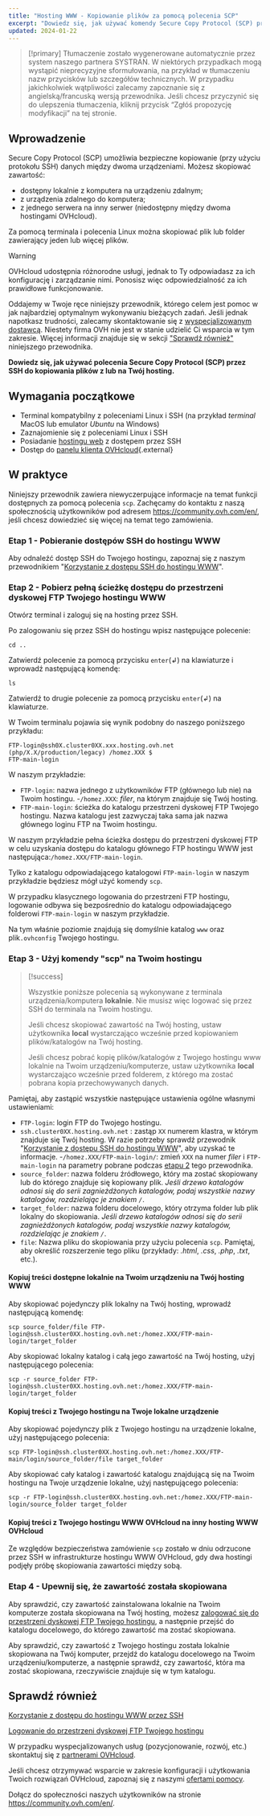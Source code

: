 ```yaml
---
title: "Hosting WWW - Kopiowanie plików za pomocą polecenia SCP"
excerpt: "Dowiedz się, jak używać komendy Secure Copy Protocol (SCP) przez SSH do kopiowania plików z lub na Twój hosting"
updated: 2024-01-22
---
```


> [!primary]
> Tłumaczenie zostało wygenerowane automatycznie przez system naszego partnera SYSTRAN. W niektórych przypadkach mogą wystąpić nieprecyzyjne sformułowania, na przykład w tłumaczeniu nazw przycisków lub szczegółów technicznych. W przypadku jakichkolwiek wątpliwości zalecamy zapoznanie się z angielską/francuską wersją przewodnika. Jeśli chcesz przyczynić się do ulepszenia tłumaczenia, kliknij przycisk “Zgłóś propozycję modyfikacji” na tej stronie.
>

## Wprowadzenie

Secure Copy Protocol (SCP) umożliwia bezpieczne kopiowanie (przy użyciu protokołu SSH) danych między dwoma urządzeniami. Możesz skopiować zawartość:

- dostępny lokalnie z komputera na urządzeniu zdalnym;
- z urządzenia zdalnego do komputera;
- z jednego serwera na inny serwer (niedostępny między dwoma hostingami OVHcloud).

Za pomocą terminala i polecenia Linux można skopiować plik lub folder zawierający jeden lub więcej plików.

> [!warning]
>
> OVHcloud udostępnia różnorodne usługi, jednak to Ty odpowiadasz za ich konfigurację i zarządzanie nimi. Ponosisz więc odpowiedzialność za ich prawidłowe funkcjonowanie.
> 
> Oddajemy w Twoje ręce niniejszy przewodnik, którego celem jest pomoc w jak najbardziej optymalnym wykonywaniu bieżących zadań. Jeśli jednak napotkasz trudności, zalecamy skontaktowanie się z [wyspecjalizowanym dostawcą](https://partner.ovhcloud.com/pl/directory/). Niestety firma OVH nie jest w stanie udzielić Ci wsparcia w tym zakresie. Więcej informacji znajduje się w sekcji ["Sprawdź również"](#go-further) niniejszego przewodnika.
>

**Dowiedz się, jak używać polecenia Secure Copy Protocol (SCP) przez SSH do kopiowania plików z lub na Twój hosting.**
  
## Wymagania początkowe

- Terminal kompatybilny z poleceniami Linux i SSH (na przykład *terminal* MacOS lub emulator *Ubuntu* na Windows)
- Zaznajomienie się z poleceniami Linux i SSH
- Posiadanie [hostingu web](https://www.ovhcloud.com/pl/web-hosting/) z dostępem przez SSH
- Dostęp do [panelu klienta OVHcloud](https://www.ovh.com/auth/?action=gotomanager&from=https://www.ovh.pl/&ovhSubsidiary=pl){.external}

## W praktyce

Niniejszy przewodnik zawiera niewyczerpujące informacje na temat funkcji dostępnych za pomocą polecenia `scp`. Zachęcamy do kontaktu z naszą społecznością użytkowników pod adresem <https://community.ovh.com/en/>, jeśli chcesz dowiedzieć się więcej na temat tego zamówienia.

### Etap 1 - Pobieranie dostępów SSH do hostingu WWW

Aby odnaleźć dostęp SSH do Twojego hostingu, zapoznaj się z naszym przewodnikiem "[Korzystanie z dostępu SSH do hostingu WWW](/pages/web_cloud/web_hosting/ssh_on_webhosting)".

### Etap 2 - Pobierz pełną ścieżkę dostępu do przestrzeni dyskowej FTP Twojego hostingu WWW<a name="step2"></a>

Otwórz terminal i zaloguj się na hosting przez SSH.

Po zalogowaniu się przez SSH do hostingu wpisz następujące polecenie: 

```ssh
cd ..
```

Zatwierdź polecenie za pomocą przycisku `enter`(↲) na klawiaturze i wprowadź następującą komendę:

```ssh
ls
```

Zatwierdź to drugie polecenie za pomocą przycisku `enter`(↲) na klawiaturze.

W Twoim terminalu pojawia się wynik podobny do naszego poniższego przykładu:

```ssh
FTP-login@ssh0X.cluster0XX.xxx.hosting.ovh.net (php/X.X/production/legacy) /homez.XXX $
FTP-main-login
```

W naszym przykładzie:

- `FTP-login`: nazwa jednego z użytkowników FTP (głównego lub nie) na Twoim hostingu.
-`/homez.XXX`: *filer*, na którym znajduje się Twój hosting.
- `FTP-main-login`: ścieżka do katalogu przestrzeni dyskowej FTP Twojego hostingu. Nazwa katalogu jest zazwyczaj taka sama jak nazwa głównego loginu FTP na Twoim hostingu.

W naszym przykładzie pełna ścieżka dostępu do przestrzeni dyskowej FTP w celu uzyskania dostępu do katalogu głównego FTP hostingu WWW jest następująca:`/homez.XXX/FTP-main-login`.

Tylko z katalogu odpowiadającego katalogowi `FTP-main-login` w naszym przykładzie będziesz mógł użyć komendy `scp`.

W przypadku klasycznego logowania do przestrzeni FTP hostingu, logowanie odbywa się bezpośrednio do katalogu odpowiadającego folderowi `FTP-main-login` w naszym przykładzie.

Na tym właśnie poziomie znajdują się domyślnie katalog `www` oraz plik`.ovhconfig` Twojego hostingu.

### Etap 3 - Użyj komendy "scp" na Twoim hostingu

> [!success]
>
> Wszystkie poniższe polecenia są wykonywane z terminala urządzenia/komputera **lokalnie**. Nie musisz więc logować się przez SSH do terminala na Twoim hostingu.
>
> Jeśli chcesz skopiować zawartość na Twój hosting, ustaw użytkownika **local** wystarczająco wcześnie przed kopiowaniem plików/katalogów na Twój hosting.
>
> Jeśli chcesz pobrać kopię plików/katalogów z Twojego hostingu www lokalnie na Twoim urządzeniu/komputerze, ustaw użytkownika **local** wystarczająco wcześnie przed folderem, z którego ma zostać pobrana kopia przechowywanych danych.
>

Pamiętaj, aby zastąpić wszystkie następujące ustawienia ogólne własnymi ustawieniami:

- `FTP-login`: login FTP do Twojego hostingu.
- `ssh.cluster0XX.hosting.ovh.net` : zastąp `XX` numerem klastra, w którym znajduje się Twój hosting. W razie potrzeby sprawdź przewodnik "[Korzystanie z dostępu SSH do hostingu WWW](/pages/web_cloud/web_hosting/ssh_on_webhosting)", aby uzyskać te informacje.
-`/homez.XXX/FTP-main-login/`: zmień `XXX` na numer *filer* i `FTP-main-login` na parametry pobrane podczas [etapu 2](#step2) tego przewodnika.
- `source_folder`: nazwa folderu źródłowego, który ma zostać skopiowany lub do którego znajduje się kopiowany plik. *Jeśli drzewo katalogów odnosi się do serii zagnieżdżonych katalogów, podaj wszystkie nazwy katalogów, rozdzielając je znakiem `/`*.
- `target_folder`: nazwa folderu docelowego, który otrzyma folder lub plik lokalny do skopiowania. *Jeśli drzewo katalogów odnosi się do serii zagnieżdżonych katalogów, podaj wszystkie nazwy katalogów, rozdzielając je znakiem `/`*.
- `file`: Nazwa pliku do skopiowania przy użyciu polecenia `scp`. Pamiętaj, aby określić rozszerzenie tego pliku (przykłady: *.html*, *.css*, *.php*, *.txt*, etc.).

#### Kopiuj treści dostępne lokalnie na Twoim urządzeniu na Twój hosting WWW

Aby skopiować pojedynczy plik lokalny na Twój hosting, wprowadź następującą komendę:

```ssh
scp source_folder/file FTP-login@ssh.cluster0XX.hosting.ovh.net:/homez.XXX/FTP-main-login/target_folder
```

Aby skopiować lokalny katalog i całą jego zawartość na Twój hosting, użyj następującego polecenia:

```ssh
scp -r source_folder FTP-login@ssh.cluster0XX.hosting.ovh.net:/homez.XXX/FTP-main-login/target_folder 
```

#### Kopiuj treści z Twojego hostingu na Twoje lokalne urządzenie

Aby skopiować pojedynczy plik z Twojego hostingu na urządzenie lokalne, użyj następującego polecenia:

```ssh
scp FTP-login@ssh.cluster0XX.hosting.ovh.net:/homez.XXX/FTP-main/login/source_folder/file target_folder 
```

Aby skopiować cały katalog i zawartość katalogu znajdującą się na Twoim hostingu na Twoje urządzenie lokalne, użyj następującego polecenia:

```ssh
scp -r FTP-login@ssh.cluster0XX.hosting.ovh.net:/homez.XXX/FTP-main-login/source_folder target_folder
```

#### Kopiuj treści z Twojego hostingu WWW OVHcloud na inny hosting WWW OVHcloud

Ze względów bezpieczeństwa zamówienie `scp` zostało w dniu odrzucone przez SSH w infrastrukturze hostingu WWW OVHcloud, gdy dwa hostingi podjęły próbę skopiowania zawartości między sobą.

### Etap 4 - Upewnij się, że zawartość została skopiowana

Aby sprawdzić, czy zawartość zainstalowana lokalnie na Twoim komputerze została skopiowana na Twój hosting, możesz [zalogować się do przestrzeni dyskowej FTP Twojego hostingu](/pages/web_cloud/web_hosting/ftp_connection), a następnie przejść do katalogu docelowego, do którego zawartość ma zostać skopiowana.

Aby sprawdzić, czy zawartość z Twojego hostingu została lokalnie skopiowana na Twój komputer, przejdź do katalogu docelowego na Twoim urządzeniu/komputerze, a następnie sprawdź, czy zawartość, która ma zostać skopiowana, rzeczywiście znajduje się w tym katalogu.

## Sprawdź również <a name="go-further"></a>

[Korzystanie z dostępu do hostingu WWW przez SSH](/pages/web_cloud/web_hosting/ssh_on_webhosting)

[Logowanie do przestrzeni dyskowej FTP Twojego hostingu](/pages/web_cloud/web_hosting/ftp_connection)
 
W przypadku wyspecjalizowanych usług (pozycjonowanie, rozwój, etc.) skontaktuj się z [partnerami OVHcloud](https://partner.ovhcloud.com/pl/directory/).
 
Jeśli chcesz otrzymywać wsparcie w zakresie konfiguracji i użytkowania Twoich rozwiązań OVHcloud, zapoznaj się z naszymi [ofertami pomocy](https://www.ovhcloud.com/pl/support-levels/).
 
Dołącz do społeczności naszych użytkowników na stronie <https://community.ovh.com/en/>.